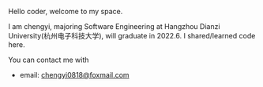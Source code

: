 Hello coder, welcome to my space.

I am chengyi, majoring Software Engineering at Hangzhou Dianzi University(杭州电子科技大学), will graduate in 2022.6. I shared/learned code here.

You can contact me with 

- email: chengyi0818@foxmail.com
